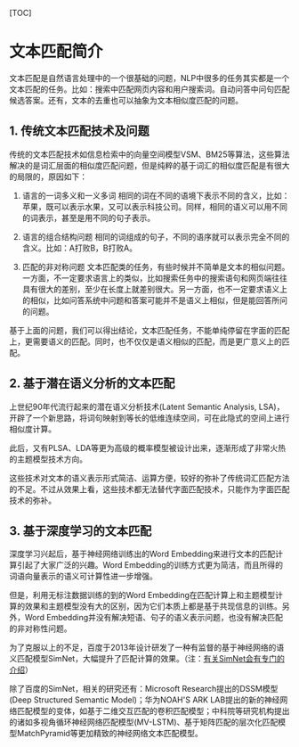 [TOC]

# 文本匹配简介

文本匹配是自然语言处理中的一个很基础的问题，NLP中很多的任务其实都是一个文本匹配的任务。比如：搜索中匹配网页内容和用户搜索词。自动问答中问句匹配候选答案。还有，文本的去重也可以抽象为文本相似度匹配的问题。

## 1. 传统文本匹配技术及问题

传统的文本匹配技术如信息检索中的向量空间模型VSM、BM25等算法，这些算法解决的是词汇层面的相似度匹配问题，但是纯粹的基于词汇的相似度匹配是有很大的局限的，原因如下：

1. 语言的一词多义和一义多词
   相同的词在不同的语境下表示不同的含义，比如：苹果，既可以表示水果，又可以表示科技公司。同样，相同的语义可以用不同的词表示，甚至是用不同的句子表示。

2. 语言的组合结构问题
   相同的词组成的句子，不同的语序就可以表示完全不同的含义。比如：A打败B，B打败A。

3. 匹配的非对称问题
   文本匹配类的任务，有些时候并不简单是文本的相似问题。一方面，不一定要求语言上的类似，比如搜索任务中的搜索语句和网页端往往具有很大的差别，至少在长度上就差别很大。另一方面，也不一定要求语义上的相似，比如问答系统中问题和答案可能并不是语义上相似，但是能回答所问的问题。

基于上面的问题，我们可以得出结论，文本匹配任务，不能单纯停留在字面的匹配上，更需要语义的匹配。同时，也不仅仅是语义相似的匹配，而是更广意义上的匹配。

## 2. 基于潜在语义分析的文本匹配

上世纪90年代流行起来的潜在语义分析技术(Latent Semantic Analysis, LSA)，开辟了一个新思路，将词句映射到等长的低维连续空间，可在此隐式的空间上进行相似度计算。

此后，又有PLSA、LDA等更为高级的概率模型被设计出来，逐渐形成了非常火热的主题模型技术方向。

这些技术对文本的语义表示形式简洁、运算方便，较好的弥补了传统词汇匹配方法的不足。不过从效果上看，这些技术都无法替代字面匹配技术，只能作为字面匹配技术的弥补。

## 3. 基于深度学习的文本匹配

深度学习兴起后，基于神经网络训练出的Word Embedding来进行文本的匹配计算引起了大家广泛的兴趣。Word Embedding的训练方式更为简洁，而且所得的词语向量表示的语义可计算性进一步增强。

但是，利用无标注数据训练的到的Word Embedding在匹配计算上和主题模型计算的效果和主题模型没有大的区别，因为它们本质上都是基于共现信息的训练。另外，Word Embedding并没有解决短语、句子的语义表示问题，也没有解决匹配的非对称性问题。

为了克服以上的不足，百度于2013年设计研发了一种有监督的基于神经网络的语义匹配模型SimNet，大幅提升了匹配计算的效果。（注：[有关SimNet会有专门的介绍](./SimNet.md)）

除了百度的SimNet，相关的研究还有：Microsoft Research提出的DSSM模型(Deep Structured Semantic Model)；华为NOAH'S ARK LAB提出的新的神经网络匹配模型的变体，如基于二维交互匹配的卷积匹配模型；中科院等研究机构提出的诸如多视角循环神经网络匹配模型(MV-LSTM)、基于矩阵匹配的层次化匹配模型MatchPyramid等更加精致的神经网络文本匹配模型。
